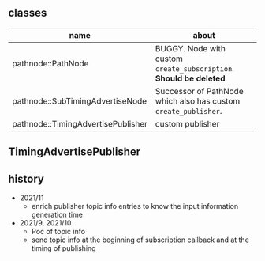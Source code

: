 ## classes

| name                               | about                                                                |
|------------------------------------|----------------------------------------------------------------------|
| pathnode::PathNode                 | BUGGY. Node with custom `create_subscription`. **Should be deleted** |
| pathnode::SubTimingAdvertiseNode   | Successor of PathNode which also has custom `create_publisher`.      |
| pathnode::TimingAdvertisePublisher | custom publisher                                                     |

## TimingAdvertisePublisher



## history

- 2021/11
  - enrich publisher topic info entries to know the input information generation time
- 2021/9, 2021/10
  - Poc of topic info
  - send topic info at the beginning of subscription callback and at the timing of publishing


